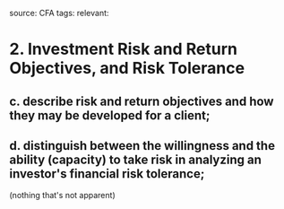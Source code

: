 source: CFA
tags: 
relevant: 

# 2. Investment Risk and Return Objectives, and Risk Tolerance

## c. describe risk and return objectives and how they may be developed for a client;
## d. distinguish between the willingness and the ability (capacity) to take risk in analyzing an investor's financial risk tolerance;

(nothing that's not apparent)